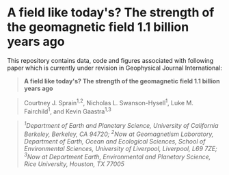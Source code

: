# A field like today's? The strength of the geomagnetic field 1.1 billion years ago

This repository contains data, code and figures associated with following paper which is currently under revision in Geophysical Journal International:

> **A field like today's? The strength of the geomagnetic field 1.1 billion years ago** 

> Courtney J. Sprain<sup>1,2</sup>, Nicholas L. Swanson-Hysell<sup>1</sup>, Luke M. Fairchild<sup>1</sup>, and Kevin Gaastra<sup>1,3</sup>

> *<sup>1</sup>Department of Earth and Planetary Science, University of California Berkeley, Berkeley, CA 94720;*
> *<sup>2</sup>Now at Geomagnetism Laboratory, Department of Earth, Ocean and Ecological Sciences, School of Environmental Sciences, University of Liverpool, Liverpool, L69 7ZE;*
> *<sup>3</sup>Now at Department Earth, Environmental and Planetary Science, Rice University, Houston, TX 77005*
